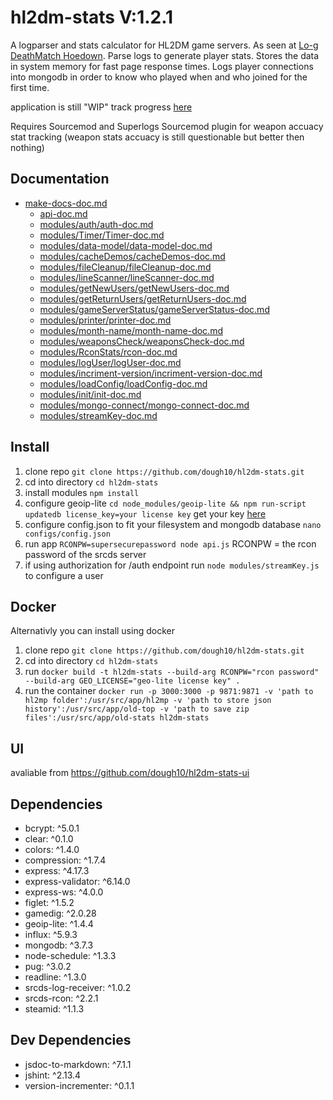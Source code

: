 # hl2dm-stats V:1.2.1

A logparser and stats calculator for HL2DM game servers. As seen at [Lo-g DeathMatch Hoedown](https://hl2dm.dough10.me). Parse logs to generate player stats. Stores the data in system memory for fast page response times. Logs player connections into mongodb in order to know who played when and who joined for the first time.

application is still "WIP" track progress [here](https://github.com/dough10/hl2dm-stats/projects/1)

Requires Sourcemod and Superlogs Sourcemod plugin for weapon accuacy stat tracking (weapon stats accuacy is still questionable but better then nothing)

## Documentation

- [make-docs-doc.md](make-docs-doc.md)
  - [api-doc.md](api-doc.md)
  - [modules/auth/auth-doc.md](modules/auth/auth-doc.md)
  - [modules/Timer/Timer-doc.md](modules/Timer/Timer-doc.md)
  - [modules/data-model/data-model-doc.md](modules/data-model/data-model-doc.md)
  - [modules/cacheDemos/cacheDemos-doc.md](modules/cacheDemos/cacheDemos-doc.md)
  - [modules/fileCleanup/fileCleanup-doc.md](modules/fileCleanup/fileCleanup-doc.md)
  - [modules/lineScanner/lineScanner-doc.md](modules/lineScanner/lineScanner-doc.md)
  - [modules/getNewUsers/getNewUsers-doc.md](modules/getNewUsers/getNewUsers-doc.md)
  - [modules/getReturnUsers/getReturnUsers-doc.md](modules/getReturnUsers/getReturnUsers-doc.md)
  - [modules/gameServerStatus/gameServerStatus-doc.md](modules/gameServerStatus/gameServerStatus-doc.md)
  - [modules/printer/printer-doc.md](modules/printer/printer-doc.md)
  - [modules/month-name/month-name-doc.md](modules/month-name/month-name-doc.md)
  - [modules/weaponsCheck/weaponsCheck-doc.md](modules/weaponsCheck/weaponsCheck-doc.md)
  - [modules/RconStats/rcon-doc.md](modules/RconStats/rcon-doc.md)
  - [modules/logUser/logUser-doc.md](modules/logUser/logUser-doc.md)
  - [modules/incriment-version/incriment-version-doc.md](modules/incriment-version/incriment-version-doc.md)
  - [modules/loadConfig/loadConfig-doc.md](modules/loadConfig/loadConfig-doc.md)
  - [modules/init/init-doc.md](modules/init/init-doc.md)
  - [modules/mongo-connect/mongo-connect-doc.md](modules/mongo-connect/mongo-connect-doc.md)
  - [modules/streamKey-doc.md](modules/streamKey-doc.md)

## Install

1. clone repo `git clone https://github.com/dough10/hl2dm-stats.git`
2. cd into directory `cd hl2dm-stats`
3. install modules `npm install`
4. configure geoip-lite `cd node_modules/geoip-lite && npm run-script updatedb license_key=your license key` get your key [here](https://support.maxmind.com/account-faq/license-keys/how-do-i-generate-a-license-key/)
5. configure config.json to fit your filesystem and mongodb database `nano configs/config.json`
6. run app `RCONPW=supersecurepassword node api.js` RCONPW = the rcon password of the srcds server
7. if using authorization for /auth endpoint run `node modules/streamKey.js` to configure a user

## Docker

Alternativly you can install using docker

1. clone repo `git clone https://github.com/dough10/hl2dm-stats.git`
2. cd into directory `cd hl2dm-stats`
3. run `docker build -t hl2dm-stats --build-arg RCONPW="rcon password" --build-arg GEO_LICENSE="geo-lite license key" .`
4. run the container `docker run -p 3000:3000 -p 9871:9871 -v 'path to hl2mp folder':/usr/src/app/hl2mp -v 'path to store json history':/usr/src/app/old-top -v 'path to save zip files':/usr/src/app/old-stats hl2dm-stats`

## UI

avaliable from <https://github.com/dough10/hl2dm-stats-ui>

## Dependencies

- bcrypt: ^5.0.1
- clear: ^0.1.0
- colors: ^1.4.0
- compression: ^1.7.4
- express: ^4.17.3
- express-validator: ^6.14.0
- express-ws: ^4.0.0
- figlet: ^1.5.2
- gamedig: ^2.0.28
- geoip-lite: ^1.4.4
- influx: ^5.9.3
- mongodb: ^3.7.3
- node-schedule: ^1.3.3
- pug: ^3.0.2
- readline: ^1.3.0
- srcds-log-receiver: ^1.0.2
- srcds-rcon: ^2.2.1
- steamid: ^1.1.3

## Dev Dependencies

- jsdoc-to-markdown: ^7.1.1
- jshint: ^2.13.4
- version-incrementer: ^0.1.1
